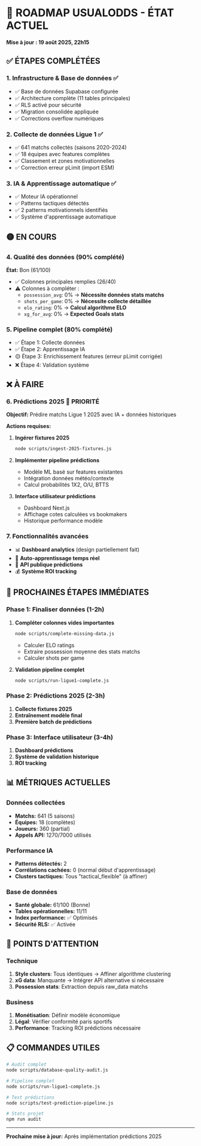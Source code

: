 # 🚀 ROADMAP USUALODDS - ÉTAT ACTUEL
**Mise à jour : 19 août 2025, 22h15**

## ✅ ÉTAPES COMPLÉTÉES

### 1. Infrastructure & Base de données ✅
- ✅ Base de données Supabase configurée
- ✅ Architecture complète (11 tables principales)
- ✅ RLS activé pour sécurité
- ✅ Migration consolidée appliquée
- ✅ Corrections overflow numériques

### 2. Collecte de données Ligue 1 ✅
- ✅ 641 matchs collectés (saisons 2020-2024)
- ✅ 18 équipes avec features complètes
- ✅ Classement et zones motivationnelles
- ✅ Correction erreur pLimit (import ESM)

### 3. IA & Apprentissage automatique ✅
- ✅ Moteur IA opérationnel
- ✅ Patterns tactiques détectés
- ✅ 2 patterns motivationnels identifiés
- ✅ Système d'apprentissage automatique

## 🟡 EN COURS

### 4. Qualité des données (90% complété)
**État:** Bon (61/100)
- ✅ Colonnes principales remplies (26/40)
- ⚠️ Colonnes à compléter :
  - `possession_avg`: 0% → **Nécessite données stats matchs**
  - `shots_per_game`: 0% → **Nécessite collecte détaillée**
  - `elo_rating`: 0% → **Calcul algorithme ELO**
  - `xg_for_avg`: 0% → **Expected Goals stats**

### 5. Pipeline complet (80% complété)
- ✅ Étape 1: Collecte données
- ✅ Étape 2: Apprentissage IA
- 🟡 Étape 3: Enrichissement features (erreur pLimit corrigée)
- ❌ Étape 4: Validation système

## ❌ À FAIRE

### 6. Prédictions 2025 🎯 PRIORITÉ
**Objectif:** Prédire matchs Ligue 1 2025 avec IA + données historiques

**Actions requises:**
1. **Ingérer fixtures 2025**
   ```bash
   node scripts/ingest-2025-fixtures.js
   ```

2. **Implémenter pipeline prédictions**
   - Modèle ML basé sur features existantes
   - Intégration données météo/contexte
   - Calcul probabilités 1X2, O/U, BTTS

3. **Interface utilisateur prédictions**
   - Dashboard Next.js
   - Affichage cotes calculées vs bookmakers
   - Historique performance modèle

### 7. Fonctionnalités avancées
- 📊 **Dashboard analytics** (design partiellement fait)
- 🔄 **Auto-apprentissage temps réel**
- 📱 **API publique prédictions**
- 💰 **Système ROI tracking**

## 🎯 PROCHAINES ÉTAPES IMMÉDIATES

### Phase 1: Finaliser données (1-2h)
1. **Compléter colonnes vides importantes**
   ```bash
   node scripts/complete-missing-data.js
   ```
   - Calculer ELO ratings
   - Extraire possession moyenne des stats matchs
   - Calculer shots per game

2. **Validation pipeline complet**
   ```bash
   node scripts/run-ligue1-complete.js
   ```

### Phase 2: Prédictions 2025 (2-3h)
1. **Collecte fixtures 2025**
2. **Entraînement modèle final**
3. **Première batch de prédictions**

### Phase 3: Interface utilisateur (3-4h)
1. **Dashboard prédictions**
2. **Système de validation historique**
3. **ROI tracking**

## 📊 MÉTRIQUES ACTUELLES

### Données collectées
- **Matchs:** 641 (5 saisons)
- **Équipes:** 18 (complètes)
- **Joueurs:** 360 (partial)
- **Appels API:** 1270/7000 utilisés

### Performance IA
- **Patterns détectés:** 2
- **Corrélations cachées:** 0 (normal début d'apprentissage)
- **Clusters tactiques:** Tous "tactical_flexible" (à affiner)

### Base de données
- **Santé globale:** 61/100 (Bonne)
- **Tables opérationnelles:** 11/11
- **Index performance:** ✅ Optimisés
- **Sécurité RLS:** ✅ Activée

## 🚨 POINTS D'ATTENTION

### Technique
1. **Style clusters**: Tous identiques → Affiner algorithme clustering
2. **xG data**: Manquante → Intégrer API alternative si nécessaire
3. **Possession stats**: Extraction depuis raw_data matchs

### Business
1. **Monétisation**: Définir modèle économique
2. **Légal**: Vérifier conformité paris sportifs
3. **Performance**: Tracking ROI prédictions nécessaire

## 📋 COMMANDES UTILES

```bash
# Audit complet
node scripts/database-quality-audit.js

# Pipeline complet
node scripts/run-ligue1-complete.js

# Test prédictions
node scripts/test-prediction-pipeline.js

# Stats projet
npm run audit
```

---
**Prochaine mise à jour:** Après implémentation prédictions 2025